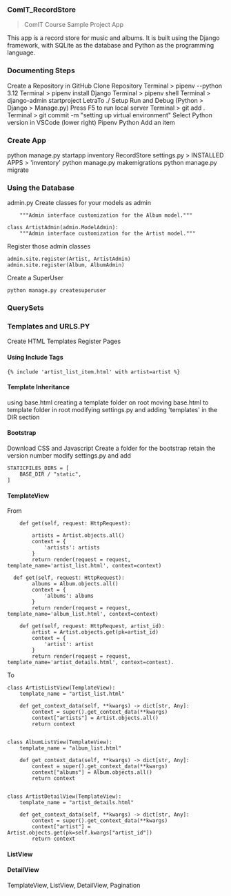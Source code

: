 ### ComIT_RecordStore
> ComIT Course Sample Project App

This app is a record store for music and albums. It is built using the Django framework, with SQLite as the database and Python as the programming language.

### Documenting Steps

Create a Repository in GitHub
Clone Repository
Terminal > pipenv --python 3.12
Terminal > pipenv install Django
Terminal > pipenv shell
Terminal > django-admin startproject LetraTo ./
Setup Run and Debug (Python > Django > Manage.py)
Press F5 to run local server
Terminal > git add .
Terminal > git commit -m "setting up virtual environment"
Select Python version in VSCode (lower right) Pipenv Python
Add an item

### Create App
python manage.py startapp inventory
RecordStore settings.py > INSTALLED APPS > 'inventory'
python manage.py makemigrations
python manage.py migrate


### Using the Database
admin.py
Create classes for your models as admin
```class AlbumAdmin(admin.ModelAdmin):
    """Admin interface customization for the Album model."""

class ArtistAdmin(admin.ModelAdmin):
    """Admin interface customization for the Artist model."""
```
Register those admin classes
```
admin.site.register(Artist, ArtistAdmin)
admin.site.register(Album, AlbumAdmin)
```
Create a SuperUser
```
python manage.py createsuperuser
```

### QuerySets


### Templates and URLS.PY
Create HTML Templates
Register Pages

#### Using Include Tags
``` 
{% include 'artist_list_item.html' with artist=artist %}
```
#### Template Inheritance
using base.html
creating a template folder on root
moving base.html to template folder in root
modifying settings.py and adding 'templates' in the DIR section

#### Bootstrap
Download CSS and Javascript
Create a folder for the bootstrap retain the version number
modify settings.py and add
```
STATICFILES_DIRS = [
    BASE_DIR / "static",
]
```
#### TemplateView
From 
```
    def get(self, request: HttpRequest):
        
        artists = Artist.objects.all()
        context = {
            'artists': artists
        }       
        return render(request = request, template_name='artist_list.html', context=context)

  def get(self, request: HttpRequest):
        albums = Album.objects.all()
        context = {
            'albums': albums
        }
        return render(request = request, template_name='album_list.html', context=context)
                      
    def get(self, request: HttpRequest, artist_id):
        artist = Artist.objects.get(pk=artist_id)
        context = {
            'artist': artist
        }
        return render(request = request, template_name='artist_details.html', context=context).
```
To
```
class ArtistListView(TemplateView):
    template_name = "artist_list.html"

    def get_context_data(self, **kwargs) -> dict[str, Any]:
        context = super().get_context_data(**kwargs)
        context["artists"] = Artist.objects.all()
        return context


class AlbumListView(TemplateView):
    template_name = "album_list.html"

    def get_context_data(self, **kwargs) -> dict[str, Any]:
        context = super().get_context_data(**kwargs)
        context["albums"] = Album.objects.all()
        return context


class ArtistDetailView(TemplateView):
    template_name = "artist_details.html"

    def get_context_data(self, **kwargs) -> dict[str, Any]:
        context = super().get_context_data(**kwargs)
        context["artist"] = Artist.objects.get(pk=self.kwargs["artist_id"])
        return context
```
#### ListView

#### DetailView

TemplateView, ListView, DetailView, Pagination


